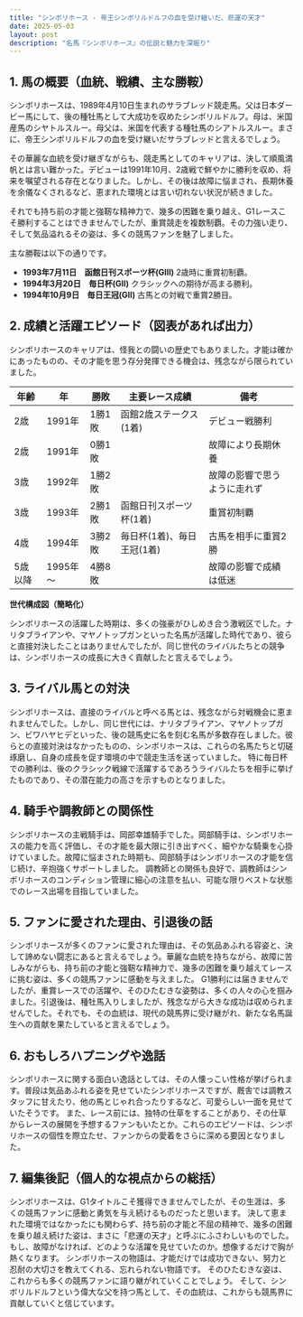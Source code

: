 ```yaml
---
title: "シンボリホース - 帝王シンボリルドルフの血を受け継いだ、悲運の天才"
date: 2025-05-03
layout: post
description: "名馬『シンボリホース』の伝説と魅力を深堀り"
---
```


## 1. 馬の概要（血統、戦績、主な勝鞍）

シンボリホースは、1989年4月10日生まれのサラブレッド競走馬。父は日本ダービー馬にして、後の種牡馬として大成功を収めたシンボリルドルフ。母は、米国産馬のシヤトルスルー。母父は、米国を代表する種牡馬のシアトルスルー。まさに、帝王シンボリルドルフの血を受け継いだサラブレッドと言えるでしょう。

その華麗な血統を受け継ぎながらも、競走馬としてのキャリアは、決して順風満帆とは言い難かった。デビューは1991年10月、2歳戦で鮮やかに勝利を収め、将来を嘱望される存在となりました。しかし、その後は故障に悩まされ、長期休養を余儀なくされるなど、恵まれた環境とは言い切れない状況が続きました。

それでも持ち前の才能と強靭な精神力で、幾多の困難を乗り越え、G1レースこそ勝利することはできませんでしたが、重賞競走を複数制覇。その力強い走り、そして気品溢れるその姿は、多くの競馬ファンを魅了しました。

主な勝鞍は以下の通りです。

* **1993年7月11日　函館日刊スポーツ杯(GIII)**  2歳時に重賞初制覇。
* **1994年3月20日　毎日杯(GII)**  クラシックへの期待が高まる勝利。
* **1994年10月9日　毎日王冠(GII)**  古馬との対戦で重賞2勝目。


## 2. 成績と活躍エピソード（図表があれば出力）

シンボリホースのキャリアは、怪我との闘いの歴史でもありました。才能は確かにあったものの、その才能を思う存分発揮できる機会は、残念ながら限られていました。

| 年齢 | 年 | 勝敗 | 主要レース成績 | 備考 |
|---|---|---|---|---|
| 2歳 | 1991年 | 1勝1敗 | 函館2歳ステークス(1着) | デビュー戦勝利 |
| 2歳 | 1991年 | 0勝1敗 |  | 故障により長期休養 |
| 3歳 | 1992年 | 1勝2敗 |  | 故障の影響で思うように走れず |
| 3歳 | 1993年 | 2勝1敗 | 函館日刊スポーツ杯(1着) | 重賞初制覇 |
| 4歳 | 1994年 | 3勝2敗 | 毎日杯(1着)、毎日王冠(1着) | 古馬を相手に重賞2勝 |
| 5歳以降 | 1995年～ | 4勝8敗 |  | 故障の影響で成績は低迷 |


**世代構成図（簡略化）**

シンボリホースの活躍した時期は、多くの強豪がひしめき合う激戦区でした。ナリタブライアンや、マヤノトップガンといった名馬が活躍した時代であり、彼らと直接対決したことはありませんでしたが、同じ世代のライバルたちとの競争は、シンボリホースの成長に大きく貢献したと言えるでしょう。


## 3. ライバル馬との対決

シンボリホースは、直接のライバルと呼べる馬とは、残念ながら対戦機会に恵まれませんでした。しかし、同じ世代には、ナリタブライアン、マヤノトップガン、ビワハヤヒデといった、後の競馬史に名を刻む名馬が多数存在しました。彼らとの直接対決はなかったものの、シンボリホースは、これらの名馬たちと切磋琢磨し、自身の成長を促す環境の中で競走生活を送っていました。  特に毎日杯での勝利は、後のクラシック戦線で活躍するであろうライバルたちを相手に挙げたものであり、その潜在能力の高さを示すものとなりました。


## 4. 騎手や調教師との関係性

シンボリホースの主戦騎手は、岡部幸雄騎手でした。岡部騎手は、シンボリホースの能力を高く評価し、その才能を最大限に引き出すべく、細やかな騎乗を心掛けていました。故障に悩まされた時期も、岡部騎手はシンボリホースの才能を信じ続け、辛抱強くサポートしました。  調教師との関係も良好で、調教師はシンボリホースのコンディション管理に細心の注意を払い、可能な限りベストな状態でのレース出場を目指していました。


## 5. ファンに愛された理由、引退後の話

シンボリホースが多くのファンに愛された理由は、その気品あふれる容姿と、決して諦めない闘志にあると言えるでしょう。華麗な血統を持ちながら、故障に苦しみながらも、持ち前の才能と強靭な精神力で、幾多の困難を乗り越えてレースに挑む姿は、多くの競馬ファンに感動を与えました。  G1勝利には届きませんでしたが、重賞レースでの活躍や、そのひたむきな姿勢は、多くの人々の心を掴みました。引退後は、種牡馬入りしましたが、残念ながら大きな成功は収められませんでした。それでも、その血統は、現代の競馬界に受け継がれ、新たな名馬誕生への貢献を果たしていると言えるでしょう。


## 6. おもしろハプニングや逸話

シンボリホースに関する面白い逸話としては、その人懐っこい性格が挙げられます。普段は気品あふれる姿を見せていたシンボリホースですが、厩舎では調教スタッフに甘えたり、他の馬とじゃれ合ったりするなど、可愛らしい一面を見せていたそうです。  また、レース前には、独特の仕草をすることがあり、その仕草からレースの展開を予想するファンもいたとか。これらのエピソードは、シンボリホースの個性を際立たせ、ファンからの愛着をさらに深める要因となりました。


## 7. 編集後記（個人的な視点からの総括）

シンボリホースは、G1タイトルこそ獲得できませんでしたが、その生涯は、多くの競馬ファンに感動と勇気を与え続けるものだったと思います。  決して恵まれた環境ではなかったにも関わらず、持ち前の才能と不屈の精神で、幾多の困難を乗り越え続けた姿は、まさに「悲運の天才」と呼ぶにふさわしいものでした。  もし、故障がなければ、どのような活躍を見せていたのか。想像するだけで胸が熱くなります。  シンボリホースの物語は、才能だけでは成功できない、努力と忍耐の大切さを教えてくれる、忘れられない物語です。  そのひたむきな姿は、これからも多くの競馬ファンに語り継がれていくことでしょう。  そして、シンボリルドルフという偉大な父を持つ馬として、その血統は、これからも競馬界に貢献していくと信じています。
